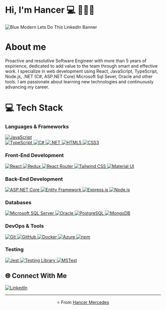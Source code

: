 # Hi, I'm Hancer 💻 💪🏽😎
![Blue Modern Lets Do This LinkedIn Banner](https://github.com/HancerMercede/HancerMercede/assets/78920052/300dcfd7-ee62-40ab-bb6f-3f54f4979f2e)

# About me
Proactive and resolutive Software Engineer with more than 5 years of expirience, dedicated to add value to the team through smart and effective work. I specialize in web development using React, JavaScript, TypeScript, Node.js, .NET (C#, ASP.NET Core) Microsoft Sql Sever, Oracle and other tools. I am passionate about learning new technologies and continuously advancing my career.

# 💻 Tech Stack

### Languages & Frameworks

<div align="left"">
  <div>
    
  <a href="https://developer.mozilla.org/en-US/docs/Web/JavaScript" target="_blank" rel="noopener noreferrer nofollow">
    <img src="https://img.shields.io/badge/JavaScript-F7DF1E?style=for-the-badge&logo=javascript&logoColor=black" alt="JavaScript" />
  </a>
  </div>
  <a href="https://www.typescriptlang.org/" target="_blank" rel="noopener noreferrer nofollow">
    <img src="https://img.shields.io/badge/TypeScript-3178C6?style=for-the-badge&logo=typescript&logoColor=white" alt="TypeScript" />
  </a>
  <a href="https://learn.microsoft.com/en-us/dotnet/csharp/" target="_blank" rel="noopener noreferrer nofollow">
    <img src="https://img.shields.io/badge/C%23-239120?style=for-the-badge&logo=c-sharp&logoColor=white" alt="C#" />
  </a>
  <a href="https://dotnet.microsoft.com/" target="_blank" rel="noopener noreferrer nofollow">
    <img src="https://img.shields.io/badge/.NET-512BD4?style=for-the-badge&logo=dotnet&logoColor=white" alt=".NET" />
  </a>
  <a href="https://html.spec.whatwg.org/" target="_blank" rel="noopener noreferrer nofollow">
    <img src="https://img.shields.io/badge/HTML5-E34F26?style=for-the-badge&logo=html5&logoColor=white" alt="HTML5" />
  </a>
  <a href="https://www.w3.org/Style/CSS/" target="_blank" rel="noopener noreferrer nofollow">
    <img src="https://img.shields.io/badge/CSS3-1572B6?style=for-the-badge&logo=css3&logoColor=white" alt="CSS3" />
  </a>

</div>

### Front-End Development

<div align="left">
  <a href="https://reactjs.org/" target="_blank" rel="noreferrer">
    <img src="https://img.shields.io/badge/React-20232A?style=for-the-badge&logo=react&logoColor=61DAFB" alt="React" />
  </a>
  <a href="https://redux.js.org/" target="_blank" rel="noreferrer">
    <img src="https://img.shields.io/badge/Redux-593D88?style=for-the-badge&logo=redux&logoColor=white" alt="Redux" />
  </a>
  <a href="https://reactrouter.com/" target="_blank" rel="noreferrer">
    <img src="https://img.shields.io/badge/React_Router-CA4245?style=for-the-badge&logo=react-router&logoColor=white" alt="React Router" />
  </a>
  <a href="https://tailwindcss.com/" target="_blank" rel="noreferrer">
    <img src="https://img.shields.io/badge/Tailwind_CSS-38B2AC?style=for-the-badge&logo=tailwind-css&logoColor=white" alt="Tailwind CSS" />
  </a>
  <a href="https://mui.com/" target="_blank" rel="noreferrer">
    <img src="https://img.shields.io/badge/Material--UI-0081CB?style=for-the-badge&logo=material-ui&logoColor=white" alt="Material UI" />
  </a>
</div>

### Back-End Development

<div align="left">
  <a href="https://learn.microsoft.com/en-us/aspnet/core/" target="_blank" rel="noreferrer">
    <img src="https://img.shields.io/badge/ASP.NET_Core-5C2D91?style=for-the-badge&logo=.net&logoColor=white" alt="ASP.NET Core" />
  </a>
  <a href="https://learn.microsoft.com/en-us/ef/core/" target="_blank" rel="noreferrer">
    <img src="https://img.shields.io/badge/Entity_Framework-512BD4?style=for-the-badge&logo=.net&logoColor=white" alt="Entity Framework" />
  </a>
  <a href="https://expressjs.com/" target="_blank" rel="noreferrer">
    <img src="https://img.shields.io/badge/Express.js-000000?style=for-the-badge&logo=express&logoColor=white" alt="Express.js" />
  </a>
  <a href="https://nodejs.org/" target="_blank" rel="noreferrer">
    <img src="https://img.shields.io/badge/Node.js-339933?style=for-the-badge&logo=nodedotjs&logoColor=white" alt="Node.js" />
  </a>
</div>

### Databases

<div align="left">
  <a href="https://www.microsoft.com/en-us/sql-server" target="_blank" rel="noreferrer">
    <img src="https://img.shields.io/badge/Microsoft_SQL_Server-CC2927?style=for-the-badge&logo=microsoft-sql-server&logoColor=white" alt="Microsoft SQL Server" />
      <img src="https://img.shields.io/badge/Oracle-F80000?style=for-the-badge&logo=oracle&logoColor=white" alt="Oracle" />
  </a>
  <a href="https://www.postgresql.org/" target="_blank" rel="noreferrer">
    <img src="https://img.shields.io/badge/PostgreSQL-316192?style=for-the-badge&logo=postgresql&logoColor=white" alt="PostgreSQL" />
  </a>
  <a href="https://www.mongodb.com/" target="_blank" rel="noreferrer">
    <img src="https://img.shields.io/badge/MongoDB-4EA94B?style=for-the-badge&logo=mongodb&logoColor=white" alt="MongoDB" />
  </a>
</div>

### DevOps & Tools

<div align="left">
  <a href="https://git-scm.com/" target="_blank" rel="noreferrer">
    <img src="https://img.shields.io/badge/Git-F05032?style=for-the-badge&logo=git&logoColor=white" alt="Git" />
  </a>
  <a href="https://github.com/" target="_blank" rel="noreferrer">
    <img src="https://img.shields.io/badge/GitHub-100000?style=for-the-badge&logo=github&logoColor=white" alt="GitHub" />
  </a>
  <a href="https://www.docker.com/" target="_blank" rel="noreferrer">
    <img src="https://img.shields.io/badge/Docker-2CA5E0?style=for-the-badge&logo=docker&logoColor=white" alt="Docker" />
  </a>
  <a href="https://azure.microsoft.com/" target="_blank" rel="noreferrer">
    <img src="https://img.shields.io/badge/Azure-0078D4?style=for-the-badge&logo=microsoftazure&logoColor=white" alt="Azure" />
  </a>
  <a href="https://www.npmjs.com/" target="_blank" rel="noreferrer">
    <img src="https://img.shields.io/badge/npm-CB3837?style=for-the-badge&logo=npm&logoColor=white" alt="npm" />
  </a>
</div>

### Testing

<div align="left">
  <a href="https://jestjs.io/" target="_blank" rel="noreferrer">
    <img src="https://img.shields.io/badge/Jest-C21325?style=for-the-badge&logo=jest&logoColor=white" alt="Jest" />
  </a>
  <a href="https://testing-library.com/docs/react-testing-library/intro/" target="_blank" rel="noreferrer">
    <img src="https://img.shields.io/badge/Testing_Library-E33332?style=for-the-badge&logo=testing-library&logoColor=white" alt="Testing Library" />
  </a>
  <a href="https://learn.microsoft.com/en-us/dotnet/core/testing/unit-testing-with-mstest" target="_blank" rel="noreferrer">
    <img src="https://img.shields.io/badge/MSTest-5C2D91?style=for-the-badge&logo=.net&logoColor=white" alt="MSTest" />
  </a>
</div>

## 🌐 Connect With Me

<div align="left">
  <a href="https://www.linkedin.com/in/hancer-mercedes-663766198/" target="_blank">
    <img src="https://img.shields.io/badge/LinkedIn-0077B5?style=for-the-badge&logo=linkedin&logoColor=white" alt="LinkedIn" />
  </a>
</div>

---

<div align="center">
  <p>⭐️ From <a href="https://github.com/HancerMercede/">Hancer Mercedes</a></p>
</div>



